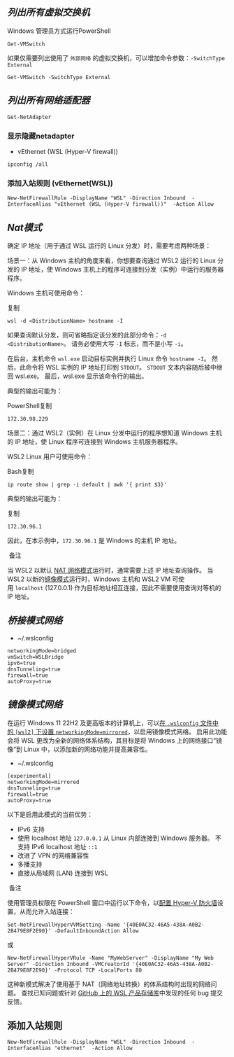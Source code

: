 ## *列出所有虚拟交换机*
Windows 管理员方式运行PowerShell
```
Get-VMSwitch
```

如果仅需要列出使用了 `外部网络` 的虚拟交换机，可以增加命令参数：`-SwitchType External`
```
Get-VMSwitch -SwitchType External
```

## *列出所有网络适配器*
```
Get-NetAdapter
```


### 显示隐藏netadapter
- vEthernet (WSL (Hyper-V firewall))
```
ipconfig /all
```

### 添加入站规则 (vEthernet(WSL))
```
New-NetFirewallRule -DisplayName "WSL" -Direction Inbound  -InterfaceAlias "vEthernet (WSL (Hyper-V firewall))"  -Action Allow
```

## *Nat模式*
确定 IP 地址（用于通过 WSL 运行的 Linux 分发）时，需要考虑两种场景：

场景一：从 Windows 主机的角度来看，你想要查询通过 WSL2 运行的 Linux 分发的 IP 地址，使 Windows 主机上的程序可连接到分发（实例）中运行的服务器程序。

Windows 主机可使用命令：

复制

```
wsl -d <DistributionName> hostname -I
```

如果查询默认分发，则可省略指定该分发的此部分命令：`-d <DistributionName>`。 请务必使用大写 `-I` 标志，而不是小写 `-i`。

在后台，主机命令 `wsl.exe` 启动目标实例并执行 Linux 命令 `hostname -I`。 然后，此命令将 WSL 实例的 IP 地址打印到 `STDOUT`。 `STDOUT` 文本内容随后被中继回 wsl.exe。 最后，wsl.exe 显示该命令行的输出。

典型的输出可能为：

PowerShell复制

```
172.30.98.229
```

场景二：通过 WSL2（实例）在 Linux 分发中运行的程序想知道 Windows 主机的 IP 地址，使 Linux 程序可连接到 Windows 主机服务器程序。

WSL2 Linux 用户可使用命令：

Bash复制

```
ip route show | grep -i default | awk '{ print $3}'
```

典型的输出可能为：

复制

```
172.30.96.1
```

因此，在本示例中，`172.30.96.1` 是 Windows 的主机 IP 地址。

 备注

当 WSL2 以默认 [NAT 网络模式](https://learn.microsoft.com/zh-cn/windows/wsl/networking#default-networking-mode-nat)运行时，通常需要上述 IP 地址查询操作。 当 WSL2 以新的[镜像模式](https://learn.microsoft.com/zh-cn/windows/wsl/networking#mirrored-mode-networking)运行时，Windows 主机和 WSL2 VM 可使用 `localhost` (127.0.0.1) 作为目标地址相互连接，因此不需要使用查询对等机的 IP 地址。

## *桥接模式网络*
- ~/.wslconfig
```
networkingMode=bridged
vmSwitch=WSLBridge
ipv6=true
dnsTunneling=true
firewall=true
autoProxy=true
```

## *镜像模式网络*
在运行 Windows 11 22H2 及更高版本的计算机上，可以[在 `.wslconfig` 文件中的 `[wsl2]` 下设置 `networkingMode=mirrored`](https://learn.microsoft.com/zh-cn/windows/wsl/wsl-config#configuration-settings-for-wslconfig)，以启用镜像模式网络。 启用此功能会将 WSL 更改为全新的网络体系结构，其目标是将 Windows 上的网络接口“镜像”到 Linux 中，以添加新的网络功能并提高兼容性。

- ~/.wslconfig
```
[experimental]
networkingMode=mirrored
dnsTunneling=true
firewall=true
autoProxy=true
```

以下是启用此模式的当前优势：

- IPv6 支持
- 使用 localhost 地址 `127.0.0.1` 从 Linux 内部连接到 Windows 服务器。 不支持 IPv6 localhost 地址 `::1`
- 改进了 VPN 的网络兼容性
- 多播支持
- 直接从局域网 (LAN) 连接到 WSL

 备注

使用管理员权限在 PowerShell 窗口中运行以下命令，以[配置 Hyper-V 防火墙](https://learn.microsoft.com/zh-cn/windows/security/operating-system-security/network-security/windows-firewall/hyper-v-firewall)设置，从而允许入站连接：

```
Set-NetFirewallHyperVVMSetting -Name '{40E0AC32-46A5-438A-A0B2-2B479E8F2E90}' -DefaultInboundAction Allow
```
或 
```
New-NetFirewallHyperVRule -Name "MyWebServer" -DisplayName "My Web Server" -Direction Inbound -VMCreatorId '{40E0AC32-46A5-438A-A0B2-2B479E8F2E90}' -Protocol TCP -LocalPorts 80
```

这种新模式解决了使用基于 NAT（网络地址转换）的体系结构时出现的网络问题。 查找已知问题或针对 [GitHub 上的 WSL 产品存储库](https://github.com/microsoft/wsl)中发现的任何 bug 提交反馈。

## 添加入站规则
```
New-NetFirewallRule -DisplayName "WSL" -Direction Inbound  -InterfaceAlias "ethernet"  -Action Allow
```
